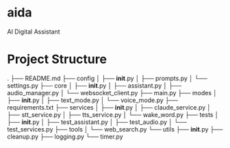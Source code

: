 # aida
AI Digital Assistant


# Project Structure

.
├── README.md
├── config
│   ├── __init__.py
│   ├── prompts.py
│   └── settings.py
├── core
│   ├── __init__.py
│   ├── assistant.py
│   ├── audio_manager.py
│   └── websocket_client.py
├── main.py
├── modes
│   ├── __init__.py
│   ├── text_mode.py
│   └── voice_mode.py
├── requirements.txt
├── services
│   ├── __init__.py
│   ├── claude_service.py
│   ├── stt_service.py
│   ├── tts_service.py
│   └── wake_word.py
├── tests
│   ├── __init__.py
│   ├── test_assistant.py
│   ├── test_audio.py
│   └── test_services.py
├── tools
│   └── web_search.py
└── utils
    ├── __init__.py
    ├── cleanup.py
    ├── logging.py
    └── timer.py